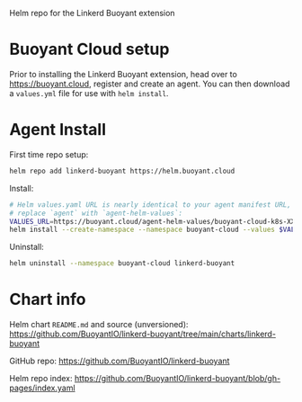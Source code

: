 Helm repo for the Linkerd Buoyant extension

# Buoyant Cloud setup

Prior to installing the Linkerd Buoyant extension, head over to
<https://buoyant.cloud>, register and create an agent. You can then download a
`values.yml` file for use with `helm install`.

# Agent Install

First time repo setup:
```bash
helm repo add linkerd-buoyant https://helm.buoyant.cloud
```

Install:
```bash
# Helm values.yaml URL is nearly identical to your agent manifest URL, simply
# replace `agent` with `agent-helm-values`:
VALUES_URL=https://buoyant.cloud/agent-helm-values/buoyant-cloud-k8s-XXX.yml
helm install --create-namespace --namespace buoyant-cloud --values $VALUES_URL linkerd-buoyant linkerd-buoyant/linkerd-buoyant
```

Uninstall:
```bash
helm uninstall --namespace buoyant-cloud linkerd-buoyant
```

# Chart info

Helm chart `README.md` and source (unversioned):
<https://github.com/BuoyantIO/linkerd-buoyant/tree/main/charts/linkerd-buoyant>

GitHub repo:
<https://github.com/BuoyantIO/linkerd-buoyant>

Helm repo index:
<https://github.com/BuoyantIO/linkerd-buoyant/blob/gh-pages/index.yaml>
